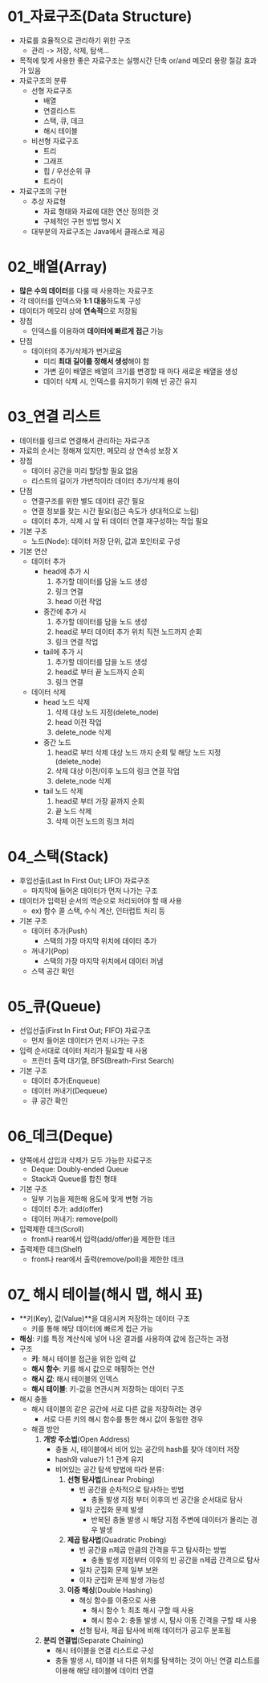 # 01_자료구조(Data Structure)
- 자료를 효율적으로 관리하기 위한 구조
    - 관리 -> 저장, 삭제, 탐색...
- 목적에 맞게 사용한 좋은 자료구조는 실행시간 단축 or/and 메모리 용량 절감 효과가 있음
- 자료구조의 분류
    - 선형 자료구조
        - 배열
        - 연결리스트
        - 스택, 큐, 데크
        - 해시 테이블
    - 비선형 자료구조
        - 트리
        - 그래프
        - 힙 / 우선순위 큐
        - 트라이
- 자료구조의 구현
    - 추상 자료형
        - 자료 형태와 자료에 대한 연산 정의한 것
        - 구체적인 구현 방법 명시 X
    - 대부분의 자료구조는 Java에서 클래스로 제공

# 02_배열(Array)
- **많은 수의 데이터**를 다룰 때 사용하는 자료구조
- 각 데이터를 인덱스와 **1:1 대응**하도록 구성
- 데이터가 메모리 상에 **연속적**으로 저장됨
- 장점
    - 인덱스를 이용하여 **데이터에 빠르게 접근** 가능
- 단점
    - 데이터의 추가/삭제가 번거로움
        - 미리 **최대 길이를 정해서 생성**해야 함
        - 가변 길이 배열은 배열의 크기를 변경할 때 마다 새로운 배열을 생성
        - 데이터 삭제 시, 인덱스를 유지하기 위해 빈 공간 유지

# 03_연결 리스트
- 데이터를 링크로 연결해서 관리하는 자료구조
- 자료의 순서는 정해져 있지만, 메모리 상 연속성 보장 X
- 장점
    - 데이터 공간을 미리 할당할 필요 없음
    - 리스트의 길이가 가변적이라 데이터 추가/삭제 용이
- 단점
    - 연결구조를 위한 별도 데이터 공간 필요
    - 연결 정보를 찾는 시간 필요(접근 속도가 상대적으로 느림)
    - 데이터 추가, 삭제 시 앞 뒤 데이터 연결 재구성하는 작업 필요
- 기본 구조
    - 노드(Node): 데이터 저장 단위, 값과 포인터로 구성
- 기본 연산
    - 데이터 추가
        - head에 추가 시 
            1. 추가할 데이터를 담을 노드 생성
            2. 링크 연결
            3. head 이전 작업
        - 중간에 추가 시
            1. 추가할 데이터를 담을 노드 생성
            2. head로 부터 데이터 추가 위치 직전 노드까지 순회
            3. 링크 연결 작업
        - tail에 추가 시
            1. 추가할 데이터를 담을 노드 생성
            2. head로 부터 끝 노드까지 순회
            3. 링크 연결
    - 데이터 삭제
        - head 노드 삭제
            1. 삭제 대상 노드 지정(delete_node)
            2. head 이전 작업
            3. delete_node 삭제
        - 중간 노드
            1. head로 부터 삭제 대상 노드 까지 순회 및 해당 노드 지정(delete_node)
            2. 삭제 대상 이전/이후 노드의 링크 연결 작업
            3. delete_node 삭제
        - tail 노드 삭제
            1. head로 부터 가장 끝까지 순회
            2. 끝 노드 삭제
            3. 삭제 이전 노드의 링크 처리

# 04_스택(Stack)
- 후입선출(Last In First Out; LIFO) 자료구조
    - 마지막에 들어온 데이터가 먼저 나가는 구조
- 데이터가 입력된 순서의 역순으로 처리되어야 할 때 사용
    - ex) 함수 콜 스택, 수식 계산, 인터럽트 처리 등
- 기본 구조
    - 데이터 추가(Push)
        - 스택의 가장 마지막 위치에 데이터 추가
    - 꺼내기(Pop)
        - 스택의 가장 마지막 위치에서 데이터 꺼냄
    - 스택 공간 확인

# 05_큐(Queue)
- 선입선출(First In First Out; FIFO) 자료구조
    - 먼저 들어온 데이터가 먼저 나가는 구조
- 입력 순서대로 데이터 처리가 필요할 때 사용
    - 프린터 출력 대기열, BFS(Breath-First Search)
- 기본 구조
    - 데이터 추가(Enqueue)
    - 데이터 꺼내기(Dequeue)
    - 큐 공간 확인

# 06_데크(Deque)
- 양쪽에서 삽입과 삭제가 모두 가능한 자료구조
    - Deque: Doubly-ended Queue
    - Stack과 Queue를 합친 형태
- 기본 구조
    - 일부 기능을 제한해 용도에 맞게 변형 가능
    - 데이터 추가: add(offer)
    - 데이터 꺼내기: remove(poll)
- 입력제한 데크(Scroll)
    - front나 rear에서 입력(add/offer)을 제한한 데크
- 출력제한 데크(Shelf)
    - front나 rear에서 출력(remove/poll)을 제한한 데크

# 07_ 해시 테이블(해시 맵, 해시 표)
- **키(Key), 값(Value)**을 대응시켜 저장하는 데이터 구조
    - 키를 통해 해당 데이터에 빠르게 접근 가능
- **해싱**: 키를 특정 계산식에 넣어 나온 결과를 사용하여 값에 접근하는 과정
- 구조
    - **키**: 해시 테이블 접근을 위한 입력 값
    - **해시 함수**: 키를 해시 값으로 매핑하는 연산
    - **해시 값**: 해시 테이블의 인덱스
    - **해시 테이블**: 키-값을 연관시켜 저장하는 데이터 구조
 - 해시 충돌
    - 해시 테이블의 같은 공간에 서로 다른 값을 저장하려는 경우
        - 서로 다른 키의 해시 함수를 통한 해시 값이 동일한 경우
    - 해결 방안
        1. **개방 주소법**(Open Address)
            - 충돌 시, 테이블에서 비어 있는 공간의 hash를 찾아 데이터 저장
            - hash와 value가 1:1 관계 유지
            - 비어있는 공간 탐색 방법에 따라 분류:
                1. **선형 탐사법**(Linear Probing)
                    - 빈 공간을 순차적으로 탐사하는 방법
                        - 충돌 발생 지점 부터 이후의 빈 공간을 순서대로 탐사
                    - 일차 군집화 문제 발생
                        - 반복된 충돌 발생 시 해당 지점 주변에 데이터가 몰리는 경우 발생
                2. **제곱 탐사법**(Quadratic Probing)
                    - 빈 공간을 n제곱 만큼의 간격을 두고 탐사하는 방법
                        - 충돌 발생 지점부터 이후의 빈 공간을 n제곱 간격으로 탐사
                    - 일차 군집화 문제 일부 보완
                    - 이차 군집화 문제 발생 가능성
                3. **이중 해싱**(Double Hashing)
                    - 해싱 함수를 이중으로 사용
                        - 해시 함수 1: 최초 해시 구할 때 사용
                        - 해시 함수 2: 충돌 발생 시, 탐사 이동 간격을 구할 때 사용
                    - 선형 탐사, 제곱 탐사에 비해 데이터가 공고루 분포됨
        2. **분리 연결법**(Separate Chaining)
            - 해시 테이블을 연결 리스트로 구성
            - 충돌 발생 시, 테이블 내 다른 위치를 탐색하는 것이 아닌 연결 리스트를 이용해 해당 테이블에 데이터 연결